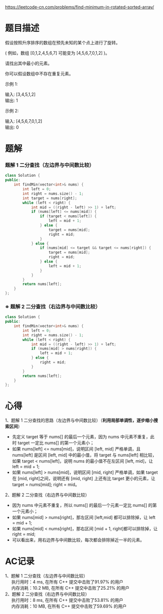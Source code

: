 https://leetcode-cn.com/problems/find-minimum-in-rotated-sorted-array/
# 题目描述
假设按照升序排序的数组在预先未知的某个点上进行了旋转。

( 例如，数组 [0,1,2,4,5,6,7]  可能变为 [4,5,6,7,0,1,2] )。

请找出其中最小的元素。

你可以假设数组中不存在重复元素。

示例 1:

输入: [3,4,5,1,2]  
输出: 1

示例 2:

输入: [4,5,6,7,0,1,2]  
输出: 0

# 题解
### 题解 1 二分查找（左边界与中间数比较）
```C++
class Solution {
public:
    int findMin(vector<int>& nums) {
        int left = 0;
        int right = nums.size() - 1;
        int target = nums[right];
        while (left < right) {
            int mid = ((right - left) >> 1) + left;
            if (nums[left] <= nums[mid]) {
                if (target < nums[left]) {
                    left = mid + 1;
                } else {
                    target = nums[mid];
                    right = mid;
                }
            } else {
                if (nums[mid] <= target && target <= nums[right]) {
                    target = nums[mid];
                    right = mid;
                } else {
                    left = mid + 1;
                }
            }
        }
        return nums[left];
    }
};
```
### ※ 题解 2 二分查找（右边界与中间数比较）
```C++
class Solution {
public:
    int findMin(vector<int>& nums) {
        int left = 0;
        int right = nums.size() - 1;
        while (left < right) {
            int mid = ((right - left) >> 1) + left;
            if (nums[mid] > nums[right]) {
                left = mid + 1;
            } else {
                right = mid;
            }
        }
        return nums[left];
    }
};
```
# 心得
1、题解 1 二分查找的思路（左边界与中间数比较）（**利用局部单调性，逐步缩小搜索区间**）  
- 先定义 target 等于 nums[] 的最后一个元素，因为 nums 中元素不重复，此时 target 一定比 nums[] 的第一个元素小；
- 如果 nums[left] <= nums[mid]，说明区间 [left, mid] 严格单调，且 nums[left] 是区间 [left, mid] 中的最小值，将 target 与 nums[left] 相比较，如果 target < nums[left]，说明 nums 的最小值不在左区间 [left, mid]，让 left = mid + 1;
- 如果 nums[left] > nums[mid]，说明区间 [mid, right] 严格单调，如果 target 在 [mid, right]之间，说明还有 [mid, right] 上还有比 target 更小的元素，让 target = nums[mid]; right = mid。  

2、题解 2 二分查找（右边界与中间数比较）  
- 因为 nums 中元素不重复，所以 nums[] 的最后一个元素一定比 nums[] 的第一个元素小；  
- 如果 nums[mid] > nums[right]，那左区间 [left,mid] 都可以排除掉，让 left = mid + 1;  
- 如果 nums[mid] < nums[right]，那右区间 [mid + 1, right]都可以排除掉，让 right = mid;  
- 可以看出来，用右边界与中间数比较，每次都会排除掉近一半的元素。  
  
# AC记录
1、题解 1 二分查找（左边界与中间数比较）    
&emsp;&ensp;执行用时：4 ms, 在所有 C++ 提交中击败了91.97% 的用户  
&emsp;&ensp;内存消耗：10.2 MB, 在所有 C++ 提交中击败了25.21% 的用户  
2、题解 2  二分查找（右边界与中间数比较）  
&emsp;&ensp;执行用时：8 ms, 在所有 C++ 提交中击败了53.81% 的用户  
&emsp;&ensp;内存消耗：10 MB, 在所有 C++ 提交中击败了59.69% 的用户  





